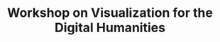 ---
dateStart: 2012-01-19
dateEnd:
title: "Workshop on Visualization for the Digital Humanities"
venue: "Meertens Institute"
organizer: Andrea Scharnhorst
credit:
city: Amsterdam
state:
country: The Netherlands
pdfLink:
venueImages:
---